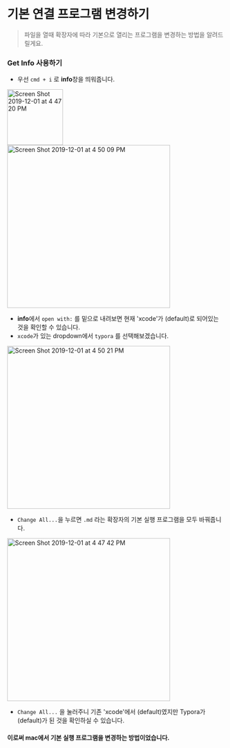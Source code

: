 # 기본 연결 프로그램 변경하기

> 파일을 열때 확장자에 따라 기본으로 열리는 프로그램을 변경하는 방법을 알려드릴게요.



### Get Info 사용하기

- 우선 `cmd + i` 로 **info**창을 띄워줍니다.

<img width="129" alt="Screen Shot 2019-12-01 at 4 47 20 PM" src="https://user-images.githubusercontent.com/37801041/69911176-124f7c80-145b-11ea-91ca-9d2f84b41f41.png"><img width="377" alt="Screen Shot 2019-12-01 at 4 50 09 PM" src="https://user-images.githubusercontent.com/37801041/69911182-2b582d80-145b-11ea-972b-46236527313e.png">



- **info**에서 `open with:` 를 밑으로 내려보면 현재 'xcode'가 (default)로 되어있는 것을 확인할 수 있습니다.
- `xcode`가 있는 dropdown에서 `typora` 를 선택해보겠습니다.

<img width="377" alt="Screen Shot 2019-12-01 at 4 50 21 PM" src="https://user-images.githubusercontent.com/37801041/69911220-b6d1be80-145b-11ea-8e6a-4c70b046cac0.png">

- `Change All...`을 누르면 `.md` 라는 확장자의 기본 실행 프로그램을 모두 바꿔줍니다.

<img width="377" alt="Screen Shot 2019-12-01 at 4 47 42 PM" src="https://user-images.githubusercontent.com/37801041/69911238-e8e32080-145b-11ea-9920-c07481797e69.png">

- `Change All...` 을 눌러주니 기존 'xcode'에서 (default)였지만 Typora가 (default)가 된 것을 확인하실 수 있습니다.



#### 이로써 mac에서 기본 실행 프로그램을 변경하는 방법이었습니다.



